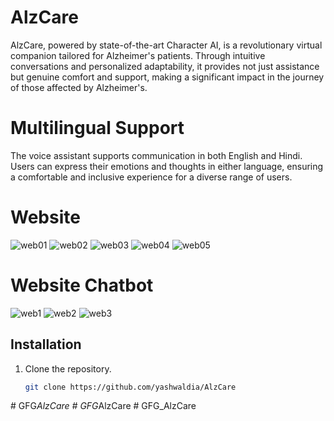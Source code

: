 # AlzCare
AlzCare, powered by state-of-the-art Character AI, is a revolutionary virtual companion tailored for Alzheimer's patients. Through intuitive conversations and personalized adaptability, it provides not just assistance but genuine comfort and support, making a significant impact in the journey of those affected by Alzheimer's.
# Multilingual Support
The voice assistant supports communication in both English and Hindi. Users can express their emotions and thoughts in either language, ensuring a comfortable and inclusive experience for a diverse range of users.
# Website
![web01](https://github.com/yashwaldia/AlzCare/assets/115491299/fd39bdd6-bf22-47b8-a996-b21452d772a0)
![web02](https://github.com/yashwaldia/AlzCare/assets/115491299/f240bfc5-e84b-4258-8df2-ae86b5fba360)
![web03](https://github.com/yashwaldia/AlzCare/assets/115491299/f63a90d9-38ad-46a1-b4a7-4ac27a6a580d)
![web04](https://github.com/yashwaldia/AlzCare/assets/115491299/9f46b612-6458-41f9-b623-2a8fc2b7b13d)
![web05](https://github.com/yashwaldia/AlzCare/assets/115491299/b3bf47ba-4a88-409b-bbb8-5cb155fb87ad)
# Website Chatbot
![web1](https://github.com/yashwaldia/AlzCare/assets/115491299/cd89ac6c-82b6-4b58-a73f-77201197dc2a)
![web2](https://github.com/yashwaldia/AlzCare/assets/115491299/3b022253-a26e-4c44-a564-33ed0a271751)
![web3](https://github.com/yashwaldia/AlzCare/assets/115491299/6f2bbf30-b62a-4f96-8d8f-4fb44a3b46a9)

## Installation
1. Clone the repository.
   ```bash
   git clone https://github.com/yashwaldia/AlzCare
#   G F G _ A l z C a r e 
 
 #   G F G _ A l z C a r e 
 
 #   G F G _ A l z C a r e 
 
 
